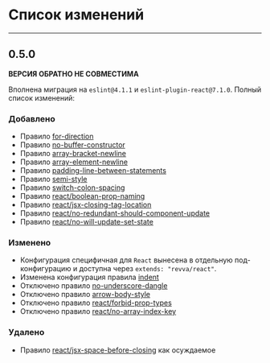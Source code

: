 # **Список изменений**

***

## **0.5.0**

**ВЕРСИЯ ОБРАТНО НЕ СОВМЕСТИМА**

Вполнена миграция на `eslint@4.1.1` и `eslint-plugin-react@7.1.0`.
Полный список изменений:

### **Добавлено**

* Правило [for-direction](http://eslint.org/docs/rules/for-direction)
* Правило [no-buffer-constructor](http://eslint.org/docs/rules/no-buffer-constructor)
* Правило [array-bracket-newline](http://eslint.org/docs/rules/array-bracket-newline)
* Правило [array-element-newline](http://eslint.org/docs/rules/array-element-newline)
* Правило [padding-line-between-statements](http://eslint.org/docs/rules/padding-line-between-statements)
* Правило [semi-style](http://eslint.org/docs/rules/semi-style)
* Правило [switch-colon-spacing](http://eslint.org/docs/rules/switch-colon-spacing)
* Правило [react/boolean-prop-naming](https://github.com/yannickcr/eslint-plugin-react/blob/master/docs/rules/boolean-prop-naming.md)
* Правило [react/jsx-closing-tag-location](https://github.com/yannickcr/eslint-plugin-react/blob/master/docs/rules/jsx-closing-tag-location.md)
* Правило [react/no-redundant-should-component-update](https://github.com/yannickcr/eslint-plugin-react/blob/master/docs/rules/no-redundant-should-component-update.md)
* Правило [react/no-will-update-set-state](https://github.com/yannickcr/eslint-plugin-react/blob/master/docs/rules/no-will-update-set-state.md)

### **Изменено**

* Конфигурация специфичная для `React` вынесена в отдельную под-конфигурацию и
  доступна через `extends: "revva/react"`.
* Изменена конфигурация правила [indent](http://eslint.org/docs/rules/indent)
* Отключено правило [no-underscore-dangle](http://eslint.org/docs/rules/no-underscore-dangle)
* Отключено правило [arrow-body-style](http://eslint.org/docs/rules/arrow-body-style)
* Отключено правило [react/forbid-prop-types](https://github.com/yannickcr/eslint-plugin-react/blob/master/docs/rules/forbid-prop-types.md)
* Отключено правило [react/no-array-index-key](https://github.com/yannickcr/eslint-plugin-react/blob/master/docs/rules/no-array-index-key.md)

### **Удалено**

* Правило [react/jsx-space-before-closing](https://github.com/yannickcr/eslint-plugin-react/blob/master/docs/rules/jsx-space-before-closing.md) как осуждаемое